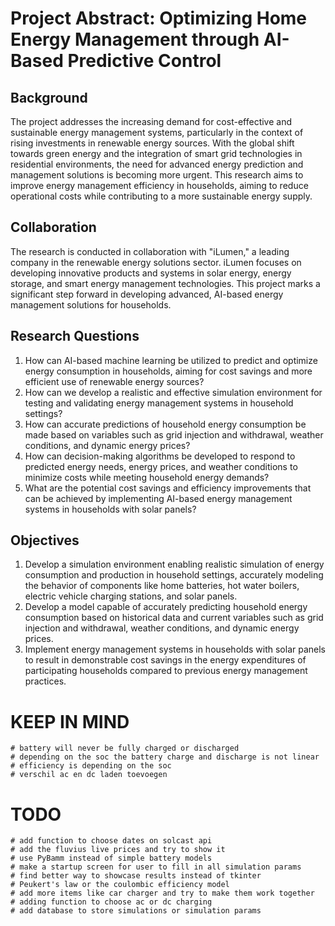 
# Project Abstract: Optimizing Home Energy Management through AI-Based Predictive Control

## Background
The project addresses the increasing demand for cost-effective and sustainable energy management systems, particularly in the context of rising investments in renewable energy sources. With the global shift towards green energy and the integration of smart grid technologies in residential environments, the need for advanced energy prediction and management solutions is becoming more urgent. This research aims to improve energy management efficiency in households, aiming to reduce operational costs while contributing to a more sustainable energy supply.

## Collaboration
The research is conducted in collaboration with "iLumen," a leading company in the renewable energy solutions sector. iLumen focuses on developing innovative products and systems in solar energy, energy storage, and smart energy management technologies. This project marks a significant step forward in developing advanced, AI-based energy management solutions for households.

## Research Questions
1. How can AI-based machine learning be utilized to predict and optimize energy consumption in households, aiming for cost savings and more efficient use of renewable energy sources?
2. How can we develop a realistic and effective simulation environment for testing and validating energy management systems in household settings?
3. How can accurate predictions of household energy consumption be made based on variables such as grid injection and withdrawal, weather conditions, and dynamic energy prices?
4. How can decision-making algorithms be developed to respond to predicted energy needs, energy prices, and weather conditions to minimize costs while meeting household energy demands?
5. What are the potential cost savings and efficiency improvements that can be achieved by implementing AI-based energy management systems in households with solar panels?

## Objectives
1. Develop a simulation environment enabling realistic simulation of energy consumption and production in household settings, accurately modeling the behavior of components like home batteries, hot water boilers, electric vehicle charging stations, and solar panels.
2. Develop a model capable of accurately predicting household energy consumption based on historical data and current variables such as grid injection and withdrawal, weather conditions, and dynamic energy prices.
3. Implement energy management systems in households with solar panels to result in demonstrable cost savings in the energy expenditures of participating households compared to previous energy management practices.



# KEEP IN MIND
    # battery will never be fully charged or discharged
    # depending on the soc the battery charge and discharge is not linear
    # efficiency is depending on the soc
    # verschil ac en dc laden toevoegen

# TODO
    # add function to choose dates on solcast api
    # add the fluvius live prices and try to show it
    # use PyBamm instead of simple battery models
    # make a startup screen for user to fill in all simulation params
    # find better way to showcase results instead of tkinter
    # Peukert's law or the coulombic efficiency model
    # add more items like car charger and try to make them work together
    # adding function to choose ac or dc charging
    # add database to store simulations or simulation params
